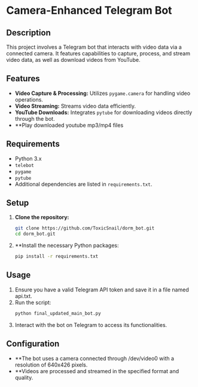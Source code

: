 # Camera-Enhanced Telegram Bot

## Description
This project involves a Telegram bot that interacts with video data via a connected camera. It features capabilities to capture, process, and stream video data, as well as download videos from YouTube.

## Features
- **Video Capture & Processing:** Utilizes `pygame.camera` for handling video operations.
- **Video Streaming:** Streams video data efficiently.
- **YouTube Downloads:** Integrates `pytube` for downloading videos directly through the bot.
- **Play downloaded youtube mp3/mp4 files

## Requirements
- Python 3.x
- `telebot`
- `pygame`
- `pytube`
- Additional dependencies are listed in `requirements.txt`.

## Setup
1. **Clone the repository:**
   ```bash
   git clone https://github.com/ToxicSnail/dorm_bot.git
   cd dorm_bot.git
2. **Install the necessary Python packages:
   ```bash
   pip install -r requirements.txt

## Usage
1. Ensure you have a valid Telegram API token and save it in a file named api.txt.
2. Run the script:
   ```bash
   python final_updated_main_bot.py
3. Interact with the bot on Telegram to access its functionalities.

## Configuration
- **The bot uses a camera connected through /dev/video0 with a resolution of 640x426 pixels.
- **Videos are processed and streamed in the specified format and quality.
